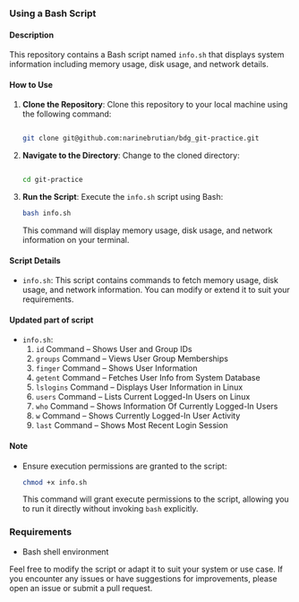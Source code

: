 ### Using a Bash Script

#### Description
This repository contains a Bash script named `info.sh` that displays system information including memory usage, disk usage, and network details.

#### How to Use
1. **Clone the Repository**: Clone this repository to your local machine using the following command:
   ```bash

   git clone git@github.com:narinebrutian/bdg_git-practice.git

2. **Navigate to the Directory**: Change to the cloned directory:
   ```bash
   
   cd git-practice

3. **Run the Script**: Execute the `info.sh` script using Bash:
   ```bash
   bash info.sh
   ```
   This command will display memory usage, disk usage, and network information on your terminal.

#### Script Details
- `info.sh`: This script contains commands to fetch memory usage, disk usage, and network information. You can modify or extend it to suit your requirements.
#### Updated part of script
- `info.sh`:
   1. `id` Command – Shows User and Group IDs
   2. `groups` Command – Views User Group Memberships
   3. `finger` Command – Shows User Information
   4. `getent` Command – Fetches User Info from System Database
   5. `lslogins` Command – Displays User Information in Linux
   6. `users` Command – Lists Current Logged-In Users on Linux
   7. `who` Command – Shows Information Of Currently Logged-In Users
   8. `w` Command – Shows Currently Logged-In User Activity
   9. `last` Command – Shows Most Recent Login Session
       
#### Note
- Ensure execution permissions are granted to the script:
  ```bash
  chmod +x info.sh
  ```
  This command will grant execute permissions to the script, allowing you to run it directly without invoking `bash` explicitly.

### Requirements
- Bash shell environment

Feel free to modify the script or adapt it to suit your system or use case. If you encounter any issues or have suggestions for improvements, please open an issue or submit a pull request.

